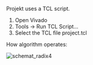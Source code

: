 Projekt uses a TCL script.
1. Open Vivado
2. Tools -> Run TCL Script...
3. Select the TCL file project.tcl

How algorithm operates:

![schemat_radix4](https://github.com/user-attachments/assets/481a1506-faee-42dd-ba58-9b9425f2f3c9)

